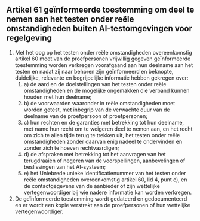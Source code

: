 ## Artikel 61 geïnformeerde toestemming om deel te nemen aan het testen onder reële omstandigheden buiten AI-testomgevingen voor regelgeving

1. Met het oog op het testen onder reële omstandigheden overeenkomstig artikel 60 moet van de proefpersonen vrijwillig gegeven geïnformeerde toestemming worden verkregen voorafgaand aan hun deelname aan het testen en nadat zij naar behoren zijn geïnformeerd en beknopte, duidelijke, relevante en begrijpelijke informatie hebben gekregen over:
   1. a) de aard en de doelstellingen van het testen onder reële omstandigheden en de mogelijke ongemakken die verband kunnen houden met hun deelname;
   2. b) de voorwaarden waaronder in reële omstandigheden moet worden getest, met inbegrip van de verwachte duur van de deelname van de proefpersoon of proefpersonen;
   3. c) hun rechten en de garanties met betrekking tot hun deelname, met name hun recht om te weigeren deel te nemen aan, en het recht om zich te allen tijde terug te trekken uit, het testen onder reële omstandigheden zonder daarvan enig nadeel te ondervinden en zonder zich te hoeven rechtvaardigen;
   4. d) de afspraken met betrekking tot het aanvragen van het terugdraaien of negeren van de voorspellingen, aanbevelingen of beslissingen van het AI-systeem;
   5. e) het Uniebrede unieke identificatienummer van het testen onder reële omstandigheden overeenkomstig artikel 60, lid 4, punt c), en de contactgegevens van de aanbieder of zijn wettelijke vertegenwoordiger bij wie nadere informatie kan worden verkregen.
2. De geïnformeerde toestemming wordt gedateerd en gedocumenteerd en er wordt een kopie verstrekt aan de proefpersonen of hun wettelijke vertegenwoordiger.
